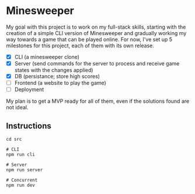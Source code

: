 # Minesweeper

My goal with this project is to work on my full-stack skills, starting with the creation of a simple CLI version of Minesweeper and gradually working my way towards a game that can be played online. For now, I've set up 5 milestones for this project, each of them with its own release.

-   [x] CLI (a minesweeper clone)
-   [x] Server (send commands for the server to process and receive game states with the changes applied)
-   [x] DB (persistance; store high scores)
-   [ ] Frontend (a website to play the game)
-   [ ] Deployment

My plan is to get a MVP ready for all of them, even if the solutions found are not ideal.

## Instructions

```
cd src

# CLI
npm run cli

# Server
npm run server

# Concurrent
npm run dev

```
